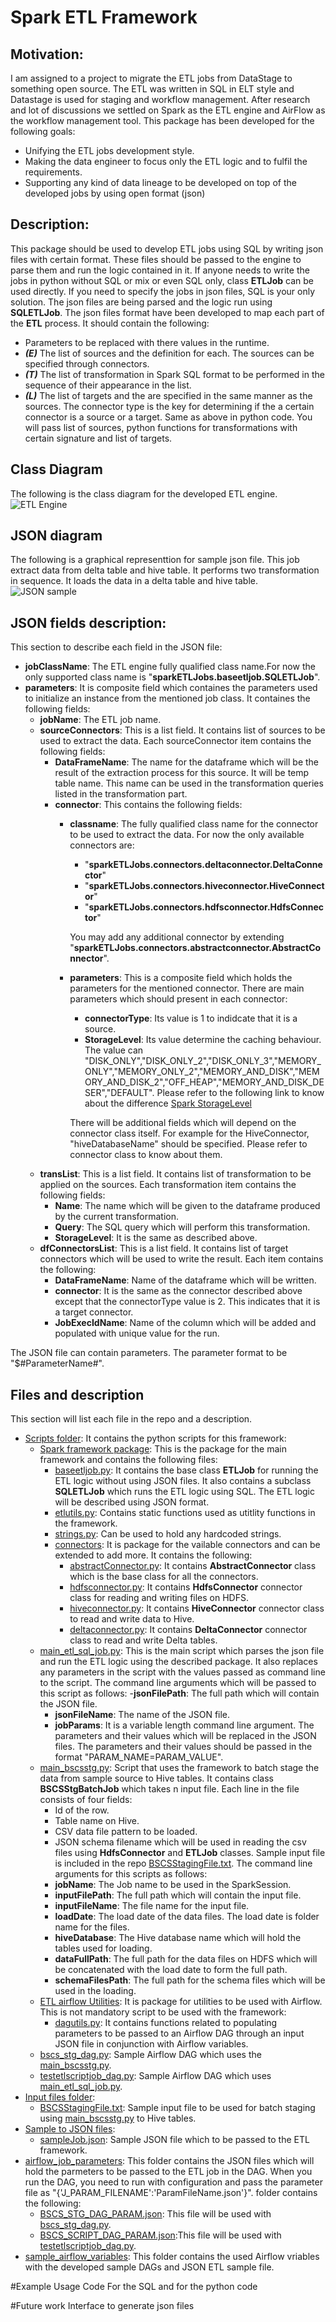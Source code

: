 
# Spark ETL Framework

## Motivation:
I am assigned to a project to migrate the ETL jobs from DataStage to something open source.
The ETL was written in SQL in ELT style and Datastage is used for staging and workflow management.
After research and lot of discussions we settled on Spark as the ETL engine and AirFlow as the workflow
management tool. 
This package has been developed for the following goals:
- Unifying the ETL jobs development style.
- Making the data engineer to focus only the ETL logic and to fulfil the requirements. 
- Supporting any kind of data lineage to be developed on top of the developed jobs by using open format (json)

## Description:
This package should be used to develop ETL jobs using SQL by writing json files with certain format.
These files should be passed to the engine to parse them and run the logic contained in it.
If anyone needs to write the jobs in python without SQL or mix or even SQL only, class **ETLJob** can be used directly.
If you need to specify the jobs in json files, SQL is your only solution. The json files are being parsed and the logic run using **SQLETLJob**.
The json files format have been developed to map each part of the **ETL** process.
It should contain the following:
- Parameters to be replaced with there values in the runtime.
- ***(E)*** The list of sources and the definition for each. The sources can be specified through connectors.
- ***(T)*** The list of transformation in Spark SQL format to be performed in the sequence of their appearance in the list.
- ***(L)*** The list of targets and the are specified in the same manner as the sources. The connector type is the key for determining if the a certain connector is a source or a target.
Same as above in python code. You will pass list of sources, python functions for transformations with certain signature and list of targets.

## Class Diagram
The following is the class diagram for the developed ETL engine.
![ETL Engine](diagrams/sparkETL.png)
## JSON diagram 
The following is a graphical representtion for sample json file. This job extract data
from delta table and hive table. It performs two transformation in sequence. It loads the data
in a delta table and hive table.
![JSON sample](diagrams/jsonfilesample.png)

## JSON fields description:
This section to describe each field in the JSON file:
- **jobClassName**: The ETL engine fully qualified class name.For now the only supported class name is "**sparkETLJobs.baseetljob.SQLETLJob**". 
- **parameters**: It is composite field which containes the parameters used to initialize an instance from the mentioned job class.
  It containes the following fields: 
  - **jobName**: The ETL job name.
  - **sourceConnectors**: This is a list field. It contains list of sources to be used to extract the data.
    Each sourceConnector item contains the following fields:
    - **DataFrameName**: The name for the dataframe which will be the result of the extraction process for this source. It will be temp table name. 
      This name can be used in the transformation queries listed in the transformation part.
    - **connector**: This contains the following fields:
      - **classname**: The fully qualified class name for the connector to be used to extract the data.
        For now the only available connectors are:
        - "**sparkETLJobs.connectors.deltaconnector.DeltaConnector**"
        - "**sparkETLJobs.connectors.hiveconnector.HiveConnector**"
        - "**sparkETLJobs.connectors.hdfsconnector.HdfsConnector**"
        
        You may add any additional connector by extending "**sparkETLJobs.connectors.abstractconnector.AbstractConnector**".
      - **parameters**: This is a composite field which holds the parameters for the mentioned connector.
        There are main parameters which should present in each connector:
        - **connectorType**: Its value is 1 to indidcate that it is a source.
        - **StorageLevel**: Its value determine the caching behaviour. The value can "DISK_ONLY","DISK_ONLY_2","DISK_ONLY_3","MEMORY_ONLY","MEMORY_ONLY_2","MEMORY_AND_DISK","MEMORY_AND_DISK_2","OFF_HEAP","MEMORY_AND_DISK_DESER","DEFAULT".
          Please refer to the following link to know about the difference [Spark StorageLevel](https://spark.apache.org/docs/3.1.2/api/python/reference/api/pyspark.StorageLevel.html?highlight=storagelevel)
        
        There will be additional fields which will depend on the connector class itself.
        For example for the HiveConnector, "hiveDatabaseName" should be specified. Please refer to connector class to know about them.
  - **transList**: This is a list field. It contains list of transformation to be applied on the sources. Each transformation item contains the following fields:
    - **Name**: The name which will be given to the dataframe produced by the current transformation.
    - **Query**: The SQL query which will perform this transformation.
    - **StorageLevel**: It is the same as described above.
  - **dfConnectorsList**: This is a list field. It contains list of target connectors which will be used to write the result.
    Each item contains the following:
    - **DataFrameName**: Name of the dataframe which will be written.
    - **connector**: It is the same as the connector described above except that the connectorType value is 2.
      This indicates that it is a target connector.
    - **JobExecIdName**: Name of the column which will be added and populated with unique value for the run.

The JSON file can contain parameters. The parameter format to be "$#ParameterName#". 

## Files and description

This section will list each file in the repo and a description.
- [Scripts folder](/scripts): It contains the python scripts for this framework:
  - [Spark framework package](scripts/sparkETLJobs): This is the package for the main framework and contains the following files:
    - [baseetljob.py](scripts/sparkETLJobs/baseetljob.py): It contains the base class **ETLJob** for running the ETL logic without using JSON files.
      It also contains a subclass **SQLETLJob** which runs the ETL logic using SQL. The ETL logic will be described using JSON format.
    - [etlutils.py](scripts/sparkETLJobs/etlutils.py): Contains static functions used as utitlity functions in the framework.
    - [strings.py](scripts/sparkETLJobs/strings.py): Can be used to hold any hardcoded strings.
    - [connectors](/scripts/sparkETLJobs/connectors): It is package for the vailable connectors and can be extended to add more. It contains the following:
      - [abstractConnector.py](/scripts/sparkETLJobs/connectors/abstractConnector.py): It contains **AbstractConnector** class which is the base class for all the connectors.
      - [hdfsconnector.py](/scripts/sparkETLJobs/connectors/hdfsconnector.py): It contains **HdfsConnector** connector class for reading and writing files on HDFS.
      - [hiveconnector.py](/scripts/sparkETLJobs/connectors/hiveconnector.py): It contains **HiveConnector** connector class to read and write data to Hive.
      - [deltaconnector.py](/scripts/sparkETLJobs/connectors/deltaconnector.py): It contains **DeltaConnector** connector class to read and write Delta tables.
  - [main_etl_sql_job.py](/scripts/main_etl_sql_job.py): This is the main script which parses the json file and run the ETL logic using the described package. It also replaces any parameters in the script with the values passed as command line to the script.
    The command line arguments which will be passed to this script as follows:
    -**jsonFilePath**: The full path which will contain the JSON file.
    - **jsonFileName**: The name of the JSON file.
    - **jobParams**: It is a variable length command line argument. The parameters and their values which will be replaced in the JSON files. 
    The parameters and their values should be passed in the format "PARAM_NAME=PARAM_VALUE".
  - [main_bscsstg.py](/scripts/main_bscsstg.py): Script that uses the framework to batch stage the data from sample source to Hive tables.
    It contains class **BSCSStgBatchJob** which takes n input file. Each line in the file consists of four fields:
    - Id of the row.
    - Table name on Hive.
    - CSV data file pattern to be loaded.
    - JSON schema filename which will be used in reading the csv files using **HdfsConnector** and **ETLJob** classes.
    Sample input file is included in the repo [BSCSStagingFile.txt](/sample_input_files/BSCSStagingFile.txt).
    The command line arguments  for this scripts as follows:
    - **jobName**: The Job name to be used in the SparkSession.
    - **inputFilePath**: The full path which will contain the input file.
    - **inputFileName**: The file name for the input file.
    - **loadDate**: The load date of the data files. The load date is folder name for the files.
    - **hiveDatabase**: The Hive database name which will hold the tables used for loading.
    - **dataFullPath**: The full path for the data files on HDFS which will be concatenated with the load date to form the full path.
    - **schemaFilesPath**: The full path for the schema files which will be used in the loading.
  - [ETL airflow Utilities](/scripts/etldagutils): It is package for utilities to be used with Airflow. This is not mandatory script to be used with the framework:
    - [dagutils.py](scripts/etldagutils/dagutils.py): It contains functions related to populating parameters to be passed to an Airflow DAG through an input JSON file in conjunction with Airflow variables.
  - [bscs_stg_dag.py](/scripts/bscs_stg_dag.py): Sample Airflow DAG which uses the [main_bscsstg.py](/scripts/main_bscsstg.py).
  - [testetlscriptjob_dag.py](/scripts/testetlscriptjob_dag.py): Sample Airflow DAG which uses [main_etl_sql_job.py](/scripts/main_etl_sql_job.py). 
- [Input files folder](/sample_input_files):
  - [BSCSStagingFile.txt](/sample_input_files/BSCSStagingFile.txt): Sample input file to be used for batch staging using [main_bscsstg.py](/scripts/main_bscsstg.py) to Hive tables.
- [Sample to JSON files](/sample_json_jobs):
  - [sampleJob.json](/sample_json_jobs/sampleJob.json): Sample JSON file which to be passed to the ETL framework.
- [airflow_job_parameters](/airflow_job_parameters): This folder contains the JSON files which will hold the  parmeters to be passed to the ETL job in the DAG. 
  When you run the DAG, you need to run with configuration and pass the parameter file as "{'J_PARAM_FILENAME':'ParamFileName.json'}". folder contains the following:
  - [BSCS_STG_DAG_PARAM.json](/airflow_job_parameters/BSCS_STG_DAG_PARAM.json): This file will be used with [bscs_stg_dag.py](/scripts/bscs_stg_dag.py).
  - [BSCS_SCRIPT_DAG_PARAM.json](/airflow_job_parameters/BSCS_SCRIPT_DAG_PARAM.json):This file will be used with [testetlscriptjob_dag.py](/scripts/testetlscriptjob_dag.py).
- [sample_airflow_variables](/sample_airflow_variables): This folder contains the used Airflow vriables with the developed sample DAGs and JSON ETL sample file.  


#Example Usage Code
For the SQL and for the python code

#Future work
Interface to generate json files

